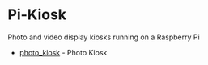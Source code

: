 # Pi-Kiosk

Photo and video display kiosks running on a Raspberry Pi

 * [photo_kiosk](photo_kiosk) - Photo Kiosk
